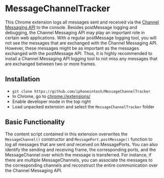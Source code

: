 # MessageChannelTracker

This Chrome extension logs all messages sent and received via the [Channel Messaging API](https://developer.mozilla.org/en-US/docs/Web/API/Channel_Messaging_API) to the console. Besides postMessage logging and debugging, the Channel Messaging API may play an important role in certain web applications. With a regular postMessage logging tool, you will not see the messages that are exchanged with the Channel Messaging API. However, these messages might be as important as the messages exchanged with the postMessage API. Thus, it is highly recommended to install a Channel Messaging API logging tool to not miss any messages that are exchanged between two or more frames.

## Installation

- `git clone https://github.com/iphoneintosh/MessageChannelTracker`
- In Chrome, go to [chrome://extensions/](chrome://extensions/)
- Enable developer mode in the top right
- Load unpacked extension and select the `MessageChannelTracker` folder

## Basic Functionality

The content script contained in this extension overwrites the `MessageChannel()` constructor and `MessagePort.postMessage()` function to log all messages that are sent *and* received on MessagePorts. You can also identify the sending and receiving frame, the corresponding ports, and the MessageChannel over which the message is transferred. For instance, if there are multiple MessageChannels, you can associate the messages to the corresponding channels and reconstruct the entire communication over the Channel Messaging API.
